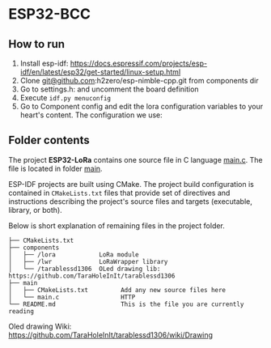 # ESP32-BCC

## How to run
1. Install esp-idf: https://docs.espressif.com/projects/esp-idf/en/latest/esp32/get-started/linux-setup.html
2. Clone git@github.com:h2zero/esp-nimble-cpp.git from components dir
3. Go to settings.h: and uncomment the board definition
4. Execute ```idf.py menuconfig```
5. Go to Component config and edit the lora configuration variables to your heart's content. The configuration we use:


## Folder contents

The project **ESP32-LoRa** contains one source file in C language [main.c](main/main.c). The file is located in folder [main](main).

ESP-IDF projects are built using CMake. The project build configuration is contained in `CMakeLists.txt`
files that provide set of directives and instructions describing the project's source files and targets
(executable, library, or both). 

Below is short explanation of remaining files in the project folder.

```
├── CMakeLists.txt
├── components
│   ├── /lora            LoRa module
│   ├── /lwr             LoRaWrapper library
│   └── /tarablessd1306  OLed drawing lib: https://github.com/TaraHoleInIt/tarablessd1306
├── main
│   ├── CMakeLists.txt         Add any new source files here
│   └── main.c                 HTTP 
└── README.md                  This is the file you are currently reading
```

Oled drawing Wiki: https://github.com/TaraHoleInIt/tarablessd1306/wiki/Drawing
